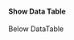 #### Show Data Table

<RoarDataTable :data="scores" :columns="columns" />

Below DataTable

<script setup>
const props = defineProps({
    scores: {type: Object, default: {}},
    columns: {type: Array, default: []}
});
</script>